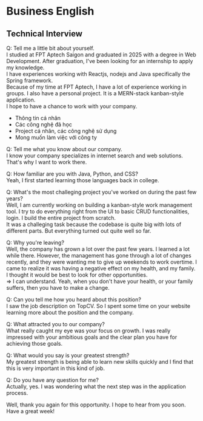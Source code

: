 # Business English

## Technical Interview

Q: Tell me a little bit about yourself.  
I studied at FPT Aptech Saigon and graduated in 2025 with a degree in Web Development. After graduation, I've been looking for an internship to apply my knowledge.  
I have experiences working with Reactjs, nodejs and Java specifically the Spring framework.  
Because of my time at FPT Aptech, I have a lot of experience working in groups. I also have a personal project. It is a MERN-stack kanban-style application.  
I hope to have a chance to work with your company.

- Thông tin cá nhân
- Các công nghệ đã học
- Project cá nhân, các công nghệ sử dụng
- Mong muốn làm việc với công ty

Q: Tell me what you know about our company.  
I know your company specializes in internet search and web solutions. That's why I want to work there.

Q: How familiar are you with Java, Python, and CSS?  
Yeah, I first started learning those languages back in college.

Q: What's the most challeging project you've worked on during the past few years?  
Well, I am currently working on building a kanban-style work management tool. I try to do everything right from the UI to basic CRUD functionalities, login. I build the entire project from scratch.  
It was a challeging task because the codebase is quite big with lots of different parts. But everything turned out quite well so far.

Q: Why you're leaving?  
Well, the company has grown a lot over the past few years. I learned a lot while there. However, the management has gone through a lot of changes recently, and they were wanting me to give up weekends to work overtime. I came to realize it was having a negative effect on my health, and my family.  
I thought it would be best to look for other opportunities.  
=> I can understand. Yeah, when you don't have your health, or your family suffers, then you have to make a change.

Q: Can you tell me how you heard about this position?  
I saw the job description on TopCV. So I spent some time on your website learning more about the position and the company.

Q: What attracted you to our company?  
What really caught my eye was your focus on growth. I was really impressed with your ambitious goals and the clear plan you have for achieving those goals.

Q: What would you say is your greatest strength?  
My greatest strength is being able to learn new skills quickly and I find that this is very important in this kind of job.

Q: Do you have any question for me?  
Actually, yes. I was wondering what the next step was in the application process.

Well, thank you again for this opportunity. I hope to hear from you soon. Have a great week!

